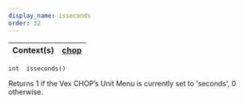 ```yaml
---
display_name: isseconds
order: 32
---
```

| Context(s) | [chop](../contexts/chop.html) |
| --- | --- |

`int  isseconds()`

Returns 1 if the Vex CHOP’s Unit Menu is currently set to 'seconds', 0
otherwise.
